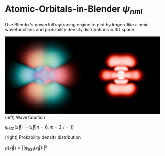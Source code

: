 # Atomic-Orbitals-in-Blender $\psi_{n m l}$


Use Blender's powerfull raytracing engine to plot hydrogen-like atomic wavefunctions and probability density distributions in 3D space.

![](https://github.com/dom128/Atomic-Orbitals-in-Blender/blob/main/631_1080.png)
(left) Wave function

$\psi_{6 3 1}(\vec{x})={\left\langle\vec{x}|n=6,m=3,l=1\right\rangle}$


(right) Probability density distribution

$\rho (\vec{x})={{||}\psi_{6 3 1}(\vec{x}){||}}^2$
 
 




